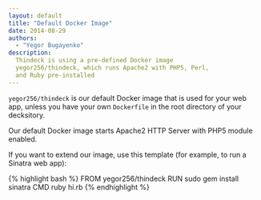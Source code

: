 ```yaml
---
layout: default
title: "Default Docker Image"
date: 2014-08-29
authors:
  - "Yegor Bugayenko"
description:
  Thindeck is using a pre-defined Docker image
  yegor256/thindeck, which runs Apache2 with PHP5, Perl,
  and Ruby pre-installed
---
```


`yegor256/thindeck` is our default Docker image that is
used for your web app, unless you have your own `Dockerfile`
in the root directory of your decksitory.

Our default Docker image starts Apache2 HTTP Server with
PHP5 module enabled.

If you want to extend our image, use this template (for example, to
run a Sinatra web app):

{% highlight bash %}
FROM yegor256/thindeck
RUN sudo gem install sinatra
CMD ruby hi.rb
{% endhighlight %}

